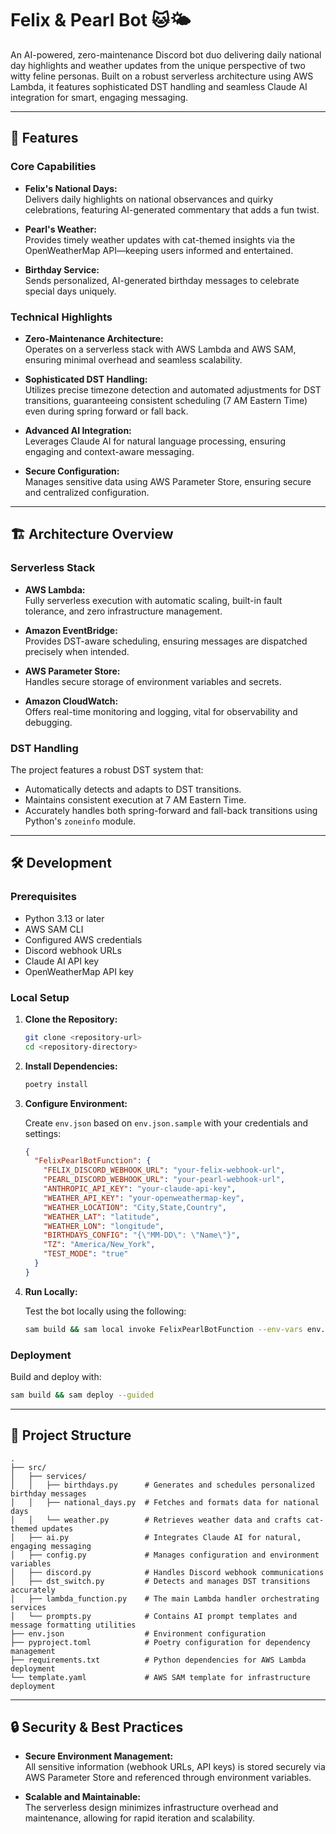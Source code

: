 # Felix & Pearl Bot 🐱🌤️

An AI-powered, zero-maintenance Discord bot duo delivering daily national day
highlights and weather updates from the unique perspective of two witty feline
personas. Built on a robust serverless architecture using AWS Lambda, it
features sophisticated DST handling and seamless Claude AI integration for
smart, engaging messaging.

---

## 🚀 Features

### Core Capabilities

- **Felix's National Days:**  
  Delivers daily highlights on national observances and quirky celebrations,
  featuring AI-generated commentary that adds a fun twist.

- **Pearl's Weather:**  
  Provides timely weather updates with cat-themed insights via the
  OpenWeatherMap API—keeping users informed and entertained.

- **Birthday Service:**  
  Sends personalized, AI-generated birthday messages to celebrate special days
  uniquely.

### Technical Highlights

- **Zero-Maintenance Architecture:**  
  Operates on a serverless stack with AWS Lambda and AWS SAM, ensuring minimal
  overhead and seamless scalability.

- **Sophisticated DST Handling:**  
  Utilizes precise timezone detection and automated adjustments for DST
  transitions, guaranteeing consistent scheduling (7 AM Eastern Time) even
  during spring forward or fall back.

- **Advanced AI Integration:**  
  Leverages Claude AI for natural language processing, ensuring engaging and
  context-aware messaging.

- **Secure Configuration:**  
  Manages sensitive data using AWS Parameter Store, ensuring secure and
  centralized configuration.

---

## 🏗️ Architecture Overview

### Serverless Stack

- **AWS Lambda:**  
  Fully serverless execution with automatic scaling, built-in fault tolerance,
  and zero infrastructure management.

- **Amazon EventBridge:**  
  Provides DST-aware scheduling, ensuring messages are dispatched precisely when
  intended.

- **AWS Parameter Store:**  
  Handles secure storage of environment variables and secrets.

- **Amazon CloudWatch:**  
  Offers real-time monitoring and logging, vital for observability and
  debugging.

### DST Handling

The project features a robust DST system that:

- Automatically detects and adapts to DST transitions.
- Maintains consistent execution at 7 AM Eastern Time.
- Accurately handles both spring-forward and fall-back transitions using
  Python's `zoneinfo` module.

---

## 🛠️ Development

### Prerequisites

- Python 3.13 or later
- AWS SAM CLI
- Configured AWS credentials
- Discord webhook URLs
- Claude AI API key
- OpenWeatherMap API key

### Local Setup

1. **Clone the Repository:**

   ```bash
   git clone <repository-url>
   cd <repository-directory>
   ```

2. **Install Dependencies:**

   ```bash
   poetry install
   ```

3. **Configure Environment:**

   Create `env.json` based on `env.json.sample` with your credentials and
   settings:

   ```json
   {
     "FelixPearlBotFunction": {
       "FELIX_DISCORD_WEBHOOK_URL": "your-felix-webhook-url",
       "PEARL_DISCORD_WEBHOOK_URL": "your-pearl-webhook-url",
       "ANTHROPIC_API_KEY": "your-claude-api-key",
       "WEATHER_API_KEY": "your-openweathermap-key",
       "WEATHER_LOCATION": "City,State,Country",
       "WEATHER_LAT": "latitude",
       "WEATHER_LON": "longitude",
       "BIRTHDAYS_CONFIG": "{\"MM-DD\": \"Name\"}",
       "TZ": "America/New_York",
       "TEST_MODE": "true"
     }
   }
   ```

4. **Run Locally:**

   Test the bot locally using the following:

   ```bash
   sam build && sam local invoke FelixPearlBotFunction --env-vars env.json
   ```

### Deployment

Build and deploy with:

```bash
sam build && sam deploy --guided
```

---

## 📁 Project Structure

```text
.
├── src/
│   ├── services/
│   │   ├── birthdays.py      # Generates and schedules personalized birthday messages
│   │   ├── national_days.py  # Fetches and formats data for national days
│   │   └── weather.py        # Retrieves weather data and crafts cat-themed updates
│   ├── ai.py                 # Integrates Claude AI for natural, engaging messaging
│   ├── config.py             # Manages configuration and environment variables
│   ├── discord.py            # Handles Discord webhook communications
│   ├── dst_switch.py         # Detects and manages DST transitions accurately
│   ├── lambda_function.py    # The main Lambda handler orchestrating services
│   └── prompts.py            # Contains AI prompt templates and message formatting utilities
├── env.json                  # Environment configuration
├── pyproject.toml            # Poetry configuration for dependency management
├── requirements.txt          # Python dependencies for AWS Lambda deployment
└── template.yaml             # AWS SAM template for infrastructure deployment
```

---

## 🔒 Security & Best Practices

- **Secure Environment Management:**  
  All sensitive information (webhook URLs, API keys) is stored securely via AWS
  Parameter Store and referenced through environment variables.

- **Scalable and Maintainable:**  
  The serverless design minimizes infrastructure overhead and maintenance,
  allowing for rapid iteration and scalability.
